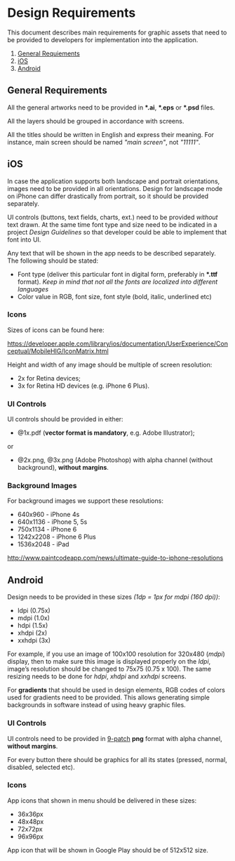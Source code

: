 # Design Requirements

This document describes main requirements for graphic assets that need to be provided to developers for implementation into the application.

1. [General Requiements](#general-requirements)
1. [iOS](#ios)
1. [Android](#android)
 

## General Requirements

All the general artworks need to be provided in __\*.ai__, __\*.eps__ or __\*.psd__ files. 

All the layers should be grouped in accordance with screens.

All the titles should be written in English and express their meaning. For instance, main screen should be named _"main screen"_, not _"11111"_.

 
## iOS

In case the application supports both landscape and portrait orientations, images need to be provided in all orientations. Design for landscape mode on iPhone can differ drastically from portrait, so it should be provided separately.

UI controls (buttons, text fields, charts, ext.) need to be provided _without_ text drawn. At the same time font type and size need to be indicated in a project _Design Guidelines_ so that developer could be able to implement that font into UI.

Any text that will be shown in the app needs to be described separately. The following should be stated:
* Font type (deliver this particular font in digital form, preferably in __\*.ttf__ format). _Keep in mind that not all the fonts are localized into different languages_
* Color value in RGB, font size, font style (bold, italic, underlined etc)


### Icons

Sizes of icons can be found here: 

https://developer.apple.com/library/ios/documentation/UserExperience/Conceptual/MobileHIG/IconMatrix.html

Height and width of any image should be multiple of screen resolution:
* 2x for Retina devices;
* 3x for Retina HD devices (e.g. iPhone 6 Plus).


### UI Controls

UI controls should be provided in either:
*  @1x.pdf (__vector format is mandatory__, e.g. Adobe Illustrator);

or 

* @2x.png, @3x.png (Adobe Photoshop) with alpha channel (without background), __without margins__.


### Background Images

For background images we support these resolutions: 
* 640x960 - iPhone 4s
* 640x1136 - iPhone 5, 5s
* 750x1134 - iPhone 6
* 1242x2208 - iPhone 6 Plus
* 1536x2048 - iPad

http://www.paintcodeapp.com/news/ultimate-guide-to-iphone-resolutions


## Android

Design needs to be provided in these sizes _(1dp = 1px for mdpi (160 dpi))_:
* ldpi (0.75x)
* mdpi (1.0x)
* hdpi (1.5x)
* xhdpi (2x)
* xxhdpi (3x)

For example, if you use an image of 100x100 resolution for 320x480 (_mdpi_) display, then to make sure this image is displayed properly on the _ldpi_, image’s resolution should be changed to 75x75 (0.75 x 100). The same resizing needs to be done for _hdpi_, _xhdpi_ and _xxhdpi_ screens.
 
For __gradients__ that should be used in design elements, RGB codes of colors used for gradients need to be provided. This allows generating simple backgrounds in software instead of using heavy graphic files.  


### UI Controls

UI controls need to be provided in [9-patch](http://developer.android.com/tools/help/draw9patch.html) __png__ format with alpha channel, __without margins__.

For every button there should be graphics for all its states (pressed, normal, disabled, selected etc).


### Icons
 
App icons that shown in menu should be delivered in these sizes: 
* 36х36px
* 48х48px
* 72х72px
* 96х96px 

App icon that will be shown in Google Play should be of 512х512 size.
